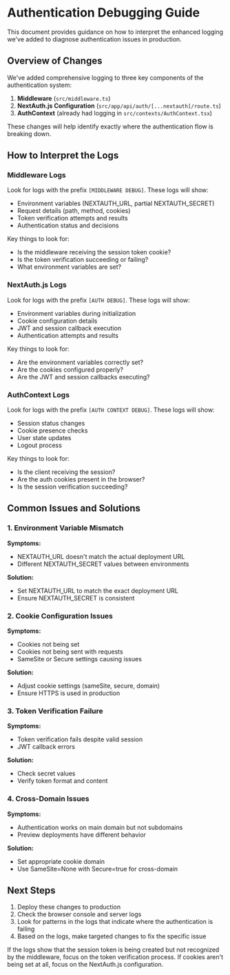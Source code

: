 # Authentication Debugging Guide

This document provides guidance on how to interpret the enhanced logging we've added to diagnose authentication issues in production.

## Overview of Changes

We've added comprehensive logging to three key components of the authentication system:

1. **Middleware** (`src/middleware.ts`)
2. **NextAuth.js Configuration** (`src/app/api/auth/[...nextauth]/route.ts`)
3. **AuthContext** (already had logging in `src/contexts/AuthContext.tsx`)

These changes will help identify exactly where the authentication flow is breaking down.

## How to Interpret the Logs

### Middleware Logs

Look for logs with the prefix `[MIDDLEWARE DEBUG]`. These logs will show:

- Environment variables (NEXTAUTH_URL, partial NEXTAUTH_SECRET)
- Request details (path, method, cookies)
- Token verification attempts and results
- Authentication status and decisions

Key things to look for:

- Is the middleware receiving the session token cookie?
- Is the token verification succeeding or failing?
- What environment variables are set?

### NextAuth.js Logs

Look for logs with the prefix `[AUTH DEBUG]`. These logs will show:

- Environment variables during initialization
- Cookie configuration details
- JWT and session callback execution
- Authentication attempts and results

Key things to look for:

- Are the environment variables correctly set?
- Are the cookies configured properly?
- Are the JWT and session callbacks executing?

### AuthContext Logs

Look for logs with the prefix `[AUTH CONTEXT DEBUG]`. These logs will show:

- Session status changes
- Cookie presence checks
- User state updates
- Logout process

Key things to look for:

- Is the client receiving the session?
- Are the auth cookies present in the browser?
- Is the session verification succeeding?

## Common Issues and Solutions

### 1. Environment Variable Mismatch

**Symptoms:**

- NEXTAUTH_URL doesn't match the actual deployment URL
- Different NEXTAUTH_SECRET values between environments

**Solution:**

- Set NEXTAUTH_URL to match the exact deployment URL
- Ensure NEXTAUTH_SECRET is consistent

### 2. Cookie Configuration Issues

**Symptoms:**

- Cookies not being set
- Cookies not being sent with requests
- SameSite or Secure settings causing issues

**Solution:**

- Adjust cookie settings (sameSite, secure, domain)
- Ensure HTTPS is used in production

### 3. Token Verification Failure

**Symptoms:**

- Token verification fails despite valid session
- JWT callback errors

**Solution:**

- Check secret values
- Verify token format and content

### 4. Cross-Domain Issues

**Symptoms:**

- Authentication works on main domain but not subdomains
- Preview deployments have different behavior

**Solution:**

- Set appropriate cookie domain
- Use SameSite=None with Secure=true for cross-domain

## Next Steps

1. Deploy these changes to production
2. Check the browser console and server logs
3. Look for patterns in the logs that indicate where the authentication is failing
4. Based on the logs, make targeted changes to fix the specific issue

If the logs show that the session token is being created but not recognized by the middleware, focus on the token verification process. If cookies aren't being set at all, focus on the NextAuth.js configuration.
